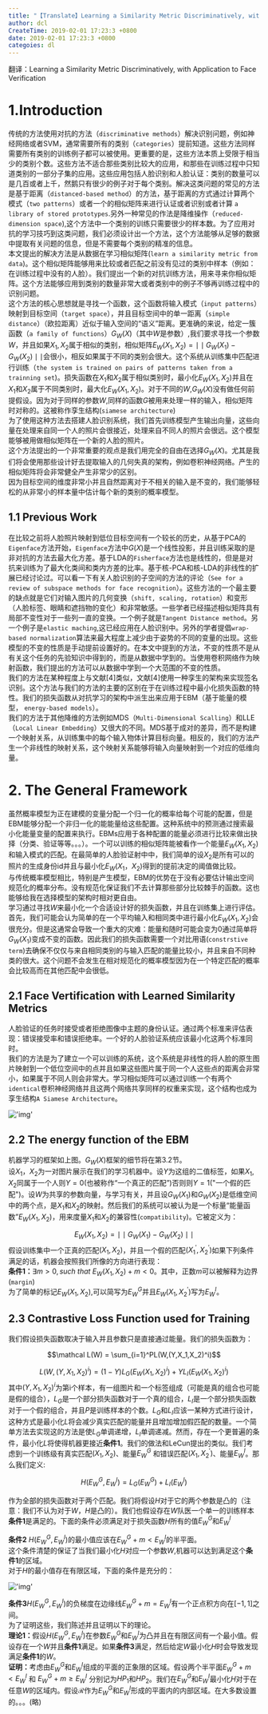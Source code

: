 ```yaml
---
title: "【Translate】Learning a Similarity Metric Discriminatively, with Application to Face Verification"
author: dcl
CreateTime: 2019-02-01 17:23:3 +0800
date: 2019-02-01 17:23:3 +0800
categoies: dl
---
```


翻译：Learning a Similarity Metric Discriminatively, with Application to Face Verification
<!--more-->
# 1.Introduction
传统的方法使用对抗的方法（`discriminative methods`）解决识别问题，例如神经网络或者SVM，通常需要所有的类别（`categories`）提前知道。这些方法同样需要所有类别的训练例子都可以被使用。更重要的是，这些方法本质上受限于相当少的类别个数。这些方法不适合那些类别比较大的应用，和那些在训练过程中只知道类别的一部分子集的应用。这些应用包括人脸识别和人脸认证：类别的数量可以是几百或者上千，然鹅只有很少的例子对于每个类别。解决这类问题的常见的方法是基于距离（`distanced-based method`）的方法，基于距离的方式通过计算两个模式（`two patterns`）或者一个的相似矩阵来进行认证或者识别或者计算 `a library of stored prototypes`.另外一种常见的作法是降维操作（`reduced-dimension space`),这个方法中一个类别的训练只需要很少的样本数。为了应用对抗的学习技巧到这类问题，我们必须设计出一个方法，这个方法能够从足够的数据中提取有关问题的信息，但是不需要每个类别的精准的信息。<br/>
本文提出的解决方法是从数据在学习相似矩阵(`learn a similarity metric from data`)。这个相似矩阵能够用来比较或者匹配之前没有见过的类别中样本（例如：在训练过程中没有的人脸）。我们提出一个新的对抗训练方法，用来寻来你相似矩阵。这个方法能够应用到类别的数量非常大或者类别中的例子不够再训练过程中的识别问题。<br/>
这个方法的核心思想就是寻找一个函数，这个函数将输入模式（`input patterns`）映射到目标空间（`target space`），并且目标空间中的单一距离（`simple distance`）（欧拉距离）近似于输入空间的“语义”距离。更准确的来说，给定一簇函数（`a family of functions`）$G_W(X)$（其中$W$是参数）,我们要求寻找一个参数$W$，并且如果$X_1,X_2$属于相似的类别，相似矩阵$E_W(X_1,X_2) = \mid\mid G_W(X_1) - G_W(X_2) \mid\mid$会很小，相反如果属于不同的类别会很大。这个系统从训练集中匹配进行训练（`the system is trained on pairs of patterns taken from a trainning set`)。损失函数在$X_1$和$X_2$属于相似类别时，最小化$E_W(X_1,X_2)$并且在$X_1$和$X_2$属于不同类别时，最大化$E_W(X_1, X_2)$。对于不同的$W$,$G_W(X)$没有做任何前提假设。因为对于同样的参数$W$,同样的函数$G$被用来处理一样的输入，相似矩阵时对称的。这被称作孪生结构(`siamese architecture`)<br/>
为了使用这种方法去搭建人脸识别系统，我们首先训练模型产生输出向量，这些向量在处理来自同一个人的照片会很接近，处理来自不同人的照片会很远。这个模型能够被用做相似矩阵在一个新的人脸的照片。<br/>
这个方法提出的一个非常重要的观点是我们用完全的自由在选择$G_W(X)$。尤其是我们将会使用那些设计好去提取输入的几何失真的架构，例如卷积神经网络。产生的相似矩阵将会非常健全产生非常少的区别。<br/>
因为目标空间的维度非常小并且自然距离对于不相关的输入是不变的，我们能够轻松的从非常小的样本量中估计每个新的类别的概率模型。
## 1.1 Previous Work
在比较之前将人脸照片映射到低位目标空间有一个较长的历史，从基于PCA的`Eigenface`方法开始，`Eigenface`方法中$G(X)$是一个线性投影，并且训练采取的是非对抗的方法去最大化方差。基于LDA的`Fisherface`方法也是线性的，但是是对抗来训练为了最大化类间和类内方差的比率。基于核-PCA和核-LDA的非线性的扩展已经讨论过。可以看一下有关人脸识别的子空间的方法的评论（`See for a review of subspace methods for face recognition`）。这些方法的一个最主要的缺点就是它们对输入图片的几何变换（`shift, scaling, rotation`）和变形（人脸标签、眼睛和遮挡物的变化）和非常敏感。一些学者已经描述相似矩阵具有局部不变性对于一些列一直的变换。一个例子就是`Tangent Distance method`。另一个例子是`elastic maching`,这已经应用在人脸识别中。另外的学者提倡`wrap-based normalization`算法来最大程度上减少由于姿势的不同的变量的出现。这些模型的不变的性质是手动提前设置好的。在本文中提到的方法，不变的性质不是从有关这个任务的先验知识中得到的，而是从数据中学到的。当使用卷积网络作为映射函数，我们提出的方法可以从数据中学到一个大范围的不变的性质。<br/>
我们的方法在某种程度上与文献[4]类似，文献[4]使用一种孪生的架构来实现签名识别。这个方法与我们的方法的主要的区别在于在训练过程中最小化损失函数的特性。我们的损失函数从对抗学习的架构中派生出来应用于EBM（基于能量的模型， `energy-based models`）。<br/>
我们的方法于其他降维的方法例如MDS（`Multi-Dimensional Scalling`）和LLE（`Local Linear Embedding`）又很大的不同。MDS基于成对的差异，而不是构建一个映射关系，从训练集中的每个输入物体计算目标向量。相反的，我们的方法产生一个非线性的映射关系，这个映射关系能够将输入向量映射到一个对应的低维向量。

# 2. The General Framework
虽然概率模型为正在建模的变量分配一个归一化的概率给每个可能的配置，但是EBM能够分配一个非归一化的能能量给这些配置。这种系统中的预测通过搜索最小化能量变量的配置来执行。EBMs应用于各种配置的能量必须进行比较来做出抉择（分类、验证等等。。。）。一个可以训练的相似矩阵能被看作一个能量$E_W(X_1,X_2)$和输入模式的匹配。在最简单的人脸验证射中中，我们简单的设$X_2$是所有可以的照片的生成身份id并且与最小化$E_W(X_1，X_2)$得到的提前决定的阈值做比较。<br/>
与传统概率模型相比，特别是产生模型，EBM的优势在于没有必要估计输出空间规范化的概率分布。没有规范化保证我们不去计算那些部分比较棘手的函数。这也能够给我在选择模型的架构时相对更自由。<br/>
学习通过寻找$W$来最小化一个合适设计好的损失函数，并且在训练集上进行评估。首先，我们可能会认为简单的在一个平均输入和相同类中进行最小化$E_W(X_1,X_2)$会很充分。但是这通常会导致一个重大的灾难：能量和随时可能会变为0通过简单将$G_W(X_1)$变成不变的函数。因此我们的损失函数需要一个对比用语(`constrstive term`)去确保不仅仅与来自相同类别的与输入匹配的能量比较小，并且来自不同种类的很大。这个问题不会发生在相对规范化的概率模型因为在一个特定匹配的概率会比较高而在其他匹配中会很低。
## 2.1 Face Vertification with Learned Similarity Metrics
人脸验证的任务时接受或者拒绝图像中主题的身份认证。通过两个标准来评估表现：错误接受率和错误拒绝率。一个好的人脸验证系统应该最小化这两个标准同时。<br/>
我们的方法是为了建立一个可以训练的系统，这个系统是非线性的将人脸的原生图片映射到一个低位空间中的点并且如果这些图片属于同一个人这些点的距离会非常小，如果属于不同人则会非常大。学习相似矩阵可以通过训练一个有两个`identical`卷积神经网络并且这两个网络共享同样的权重来实现，这个结构也成为孪生结构`A Siamese Architecture`。

!['img'](../images/siamese.png)
## 2.2 The energy function of the EBM
机器学习的框架如上图。$G_W(X)$框架的细节将在第3.2节。<br>
设$X_1，X_2$为一对图片展示在我们的学习机器中。设$Y$为这组的二值标签，如果$X_1,X_2$同属于一个人则$Y=0$(也被称作“一个真正的匹配”)否则则$Y=1$("一个假的匹配")。设$W$为共享的参数向量，与学习有关，并且设$G_W(X_1)$和$G_W(X_2)$是低维空间中的两个点，是$X_1$和$X_2$的映射。然后我们的系统可以被认为是一个标量“能量函数”$E_W(X_1,X_2)$，用来度量$X_1$和$X_2$的兼容性(`compatibility`)。它被定义为：

$$E_W(X_1, X_2) = \mid\mid G_W(X_1) - G_W(X_2) \mid\mid$$
假设训练集中一个正真的匹配$(X_1, X_2)$，并且一个假的匹配$(X_1^{'}, X_2^{'})$如果下列条件满足的话，机器会按照我们所像的方向进行表现：<br/>
<b>条件1：</b>$\exists m \gt 0, such\ that\ E_W(X_1,X_2) + m \lt 0$。其中，正数$m$可以被解释为边界(`margin`)<br>
为了简单的标记$E_W(X_1,X_2)$,可以简写为$E_W^G$并且$E_W(X_1,X_2^{'})$写为$E_W^I$。

## 2.3 Contrastive Loss Function used for Training
我们假设损失函数取决于输入并且参数只是直接通过能量。我们的损失函数为：<br/>

$$\mathcal L(W) = \sum_{i=1}^PL(W,(Y,X_1,X_2)^i)$$

$$L(W,(Y,X_1,X_2)^i) = (1-Y)L_G(E_W(X_1,X_2)^i) + YL_I(E_W(X_1,X_2)^i)$$
其中$(Y,X_1,X_2)^i$为第i个样本，有一组图片和一个标签组成（可能是真的组合也可能是假的组合），$L_G$是一个部分损失函数对于一个真的组合，$L_I$是一个部分损失函数对于一个假的组合，并且$P$是训练样本的个数。$L_G$和$L_I$应该一某种方式进行设计，这种方式是最小化$L$将会减少真实匹配的能量并且增加增加假匹配的数量。一个简单方法去实现这的方法是使$L_G$单调递增，$L_I$单调递减。然而，存在一个更普遍的条件，最小化$L$将使得机器更接近<b>条件1</b>。我们的做法和LeCun提出的类似。我们考虑到一个训练级有真实匹配$(X_1, X_2)$、能量$E_W^G$ 和错误匹配$(X_1,X_2^{'})$、能量$E_W^I$。那么我们定义:<br>

$$H(E_W^G,E_W^I) = L_G(E_W^G) + L_I(E_W^I)$$

作为全部的损失函数对于两个匹配。我们将假设$H$对于它的两个参数是凸的（注意：我们不认为对于$W$，$H$是凸的）。我们也假设存在$W$队医一个单一的训练样本<b>条件1</b>是满足的。下面的条件必须满足对于损失函数$H$所有的值$E_W^G$和$E_W^I$

<b>条件2</b> $H(E_W^G, E_W^I)$的最小值应该在$E_W^G + m \lt E_W^I$的半平面。<br>
这个条件清楚的保证了当我们最小化$H$对应一个参数$W$,机器可以达到满足这个<b>条件1</b>的区域。<br>
对于$H$的最小值存在有限区域，下面的条件是充分的：

!['img'](../images/siamese2.png)

<b>条件3</b>$H(E_W^G,E_W^I)$的负梯度在边缘线$E_W^G + m = E_W^I$有一个正点积方向在$[-1, 1]$之间。<br>
为了证明这些，我们陈述并且证明以下的理论。<br>
<b>理论1：</b>假设$H(E_W^G,E_W^I)$在参数$E_W^G$和$E_W^I$为凸并且在有限区间有一个最小值。假设存在一个$W$并且<b>条件1</b>满足。如果<b>条件3</b>满足，然后给定$W$最小化$H$时会导致发现满足<b>条件1</b>的$W$。<br>
<b>证明：</b>考虑由$E_W^G$和$E_W^I$组成的平面的正象限的区域。假设两个半平面$E_W^G + m \lt E_W^I$ 和 $E_W^G + m \ge E_W^I$ 分别记为$HP_1$和$HP_2$。我们在$E_W^G$和$E_W^I$最小化$H$对于在任意$W$的区域内。假设$\mathcal R$作为$E_W^G$和$E_W^I$形成的平面内的内部区域。在大多数设置的。。。(略)
